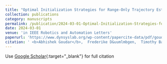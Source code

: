 ```yaml
---
title: "Optimal Initialization Strategies for Range-Only Trajectory Estimation"
collection: publications
category: manuscripts
permalink: /publication/2024-03-01-Optimal-Initialization-Strategies-for-Range-Only-Trajectory-Estimation
date: 2024-03-01
venue: 'in IEEE Robotics and Automation Letters'
paperurl: 'https://www.dynsyslab.org/wp-content/papercite-data/pdf/goudar-ral24b.pdf'
citation: ' <b>Abhishek Goudar</b>,  Frederike D&uumlmbgen,  Timothy Barfoot,  Angela Schoellig, &quot;Optimal Initialization Strategies for Range-Only Trajectory Estimation.&quot;'
---
```

Use [Google Scholar](https://scholar.google.com/scholar?q=Optimal+Initialization+Strategies+for+Range+Only+Trajectory+Estimation){:target="_blank"} for full citation